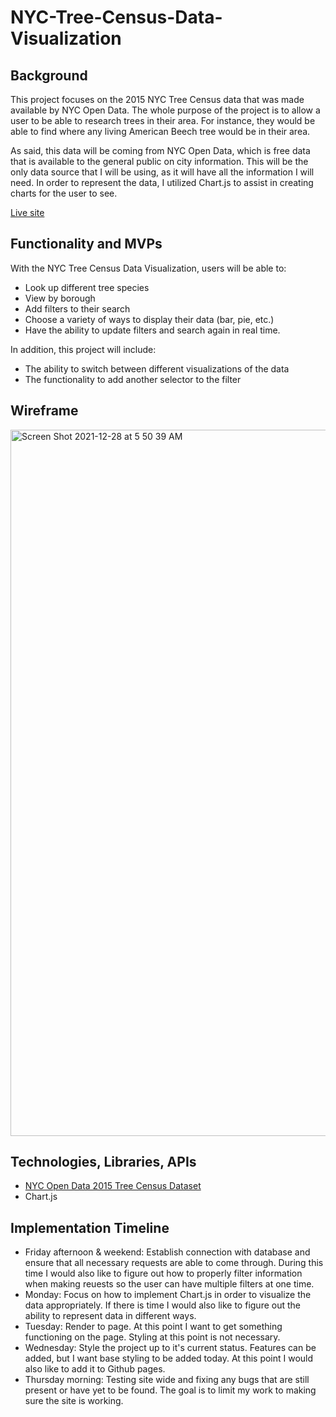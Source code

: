 # NYC-Tree-Census-Data-Visualization

## Background

This project focuses on the 2015 NYC Tree Census data that was made available by NYC Open Data. The whole purpose of the project is to allow a user to be able to research trees in their area. For instance, they would be able to find where any living American Beech tree would be in their area.

As said, this data will be coming from NYC Open Data, which is free data that is available to the general public on city information. This will be the only data source that I will be using, as it will have all the information I will need. In order to represent the data, I utilized Chart.js to assist in creating charts for the user to see. 

[Live site](https://charliepsheppard.github.io/NYC-Tree-Census-Data-Visualization/)

## Functionality and MVPs

With the NYC Tree Census Data Visualization, users will be able to:

- Look up different tree species
- View by borough
- Add filters to their search
- Choose a variety of ways to display their data (bar, pie, etc.)
- Have the ability to update filters and search again in real time.

In addition, this project will include:

- The ability to switch between different visualizations of the data
- The functionality to add another selector to the filter

## Wireframe

<img width="1130" alt="Screen Shot 2021-12-28 at 5 50 39 AM" src="https://user-images.githubusercontent.com/45123867/147573089-e220ac5a-b259-4701-ae0e-9b54831df10e.png">

## Technologies, Libraries, APIs

- [NYC Open Data 2015 Tree Census Dataset](https://data.cityofnewyork.us/Environment/2015-Street-Tree-Census-Tree-Data/uvpi-gqnh)
- Chart.js

## Implementation Timeline

- Friday afternoon & weekend: Establish connection with database and ensure that all necessary requests are able to come through. During this time I would also like to figure out how to properly filter information when making reuests so the user can have multiple filters at one time. 
- Monday: Focus on how to implement Chart.js in order to visualize the data appropriately. If there is time I would also like to figure out the ability to represent data in different ways. 
- Tuesday: Render to page. At this point I want to get something functioning on the page. Styling at this point is not necessary.
- Wednesday: Style the project up to it's current status. Features can be added, but I want base styling to be added today. At this point I would also like to add it to Github pages. 
- Thursday morning: Testing site wide and fixing any bugs that are still present or have yet to be found. The goal is to limit my work to making sure the site is working. 



